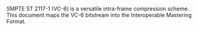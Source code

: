 SMPTE ST 2117-1 (VC-6) is a versatile intra-frame compression scheme. This
document maps the VC-6 bitstream into the Interoperable Mastering Format.
